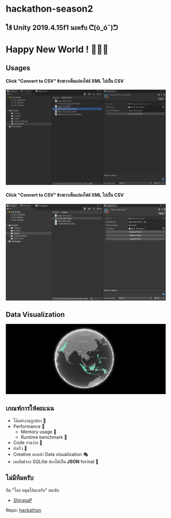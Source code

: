 # hackathon-season2

## ใช้ Unity 2019.4.15f1 นะครับ ᕦ(ò_óˇ)ᕤ

# Happy New World ! 🎉🎉🎉

## Usages
#### Click "Convert to CSV" ข้างขวาเพื่อแปลงไฟล์ XML ไปเป็น CSV
![อุ้ย อะไรน่ะ](images/Screenshot2.png)

#### Click "Convert to CSV" ข้างขวาเพื่อแปลงไฟล์ XML ไปเป็น CSV
![แอบดูหรอ](images/Screenshot3.png)

## Data Visualization
![โลกของเราน่าอยู่](images/Screenshot1.png)

## เกณฑ์การให้คะแนน
- โค๊ดทำงานถูกต้อง 🛒
- Performance 🎎
  - Memory usage 🎨
  - Runtime benchmark 🧶
- Code อ่านง่าย 🎃
- ส่งเร็ว 🎏
- Creative ตอนทำ Data visualization 🎭
- ผลลัพธ์จาก SQLlite ต้องได้เป็น **JSON** format 👜


## ไม่มีทีมครับ
ทีม "โลก หมุนได้นะครับ"
สมาชิก
- [ShiragaP](https://github.com/ShiragaP)

Repo: [hackathon](https://github.com/ShiragaP/hackathon-season2)
